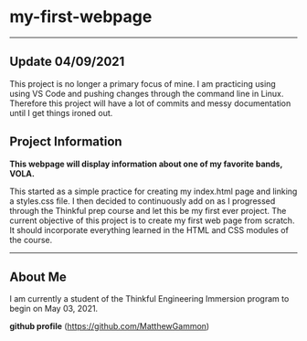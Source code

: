 # my-first-webpage
---
## Update 04/09/2021
This project is no longer a primary focus of mine. I am practicing using using VS Code and pushing changes through the command line in Linux. Therefore this project will have a lot of commits and messy documentation until I get things ironed out. 
## Project Information
**This webpage will display information about one of my favorite bands, VOLA.**

This started as a simple practice for creating my index.html page and linking a styles.css file. 
I then decided to continuously add on as I progressed through the Thinkful prep course and let this be my first ever project. 
The current objective of this project is to create my first web page from scratch. It should incorporate everything learned in the HTML and CSS modules of the course.

---

## About Me
I am currently a student of the Thinkful Engineering Immersion program to begin on May 03, 2021. 

**github profile** (https://github.com/MatthewGammon)
